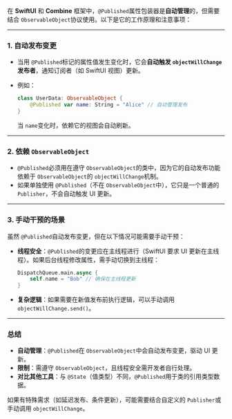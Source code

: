 在 **SwiftUI** 和 **Combine** 框架中，`@Published`属性包装器是**自动管理**的，但需要结合 `ObservableObject`协议使用。以下是它的工作原理和注意事项：

------

### 1. **自动发布变更**

- 当用 `@Published`标记的属性值发生变化时，它会**自动触发 `objectWillChange`发布者**，通知订阅者（如 SwiftUI 视图）更新。

- 例如：

  ```swift
  class UserData: ObservableObject {
      @Published var name: String = "Alice" // 自动管理发布
  }
  ```

  当 `name`变化时，依赖它的视图会自动刷新。

------

### 2. **依赖 `ObservableObject`**

- `@Published`必须用在遵守 `ObservableObject`的类中，因为它的自动发布功能依赖于 `ObservableObject`的 `objectWillChange`机制。
- 如果单独使用 `@Published`（不在 `ObservableObject`中），它只是一个普通的 `Publisher`，不会自动触发 UI 更新。

------

### 3. **手动干预的场景**

虽然 `@Published`自动发布变更，但在以下情况可能需要手动干预：

- **线程安全**：`@Published`的变更应在主线程进行（SwiftUI 要求 UI 更新在主线程）。如果后台线程修改属性，需手动切换到主线程：

  ```swift
  DispatchQueue.main.async {
      self.name = "Bob" // 确保在主线程更新
  }
  ```

- **复杂逻辑**：如果需要在新值发布前执行逻辑，可以手动调用 `objectWillChange.send()`。

------

### 总结

- **自动管理**：`@Published`在 `ObservableObject`中会自动发布变更，驱动 UI 更新。
- **限制**：需遵守 `ObservableObject`，且线程安全需开发者自行处理。
- **对比其他工具**：与 `@State`（值类型）不同，`@Published`用于类的引用类型数据。

如果有特殊需求（如延迟发布、条件更新），可能需要结合自定义的 `Publisher`或手动调用 `objectWillChange`。